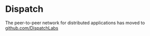 # Dispatch
The peer-to-peer network for distributed applications has moved to [github.com/DispatchLabs](https://github.com/DispatchLabs)
